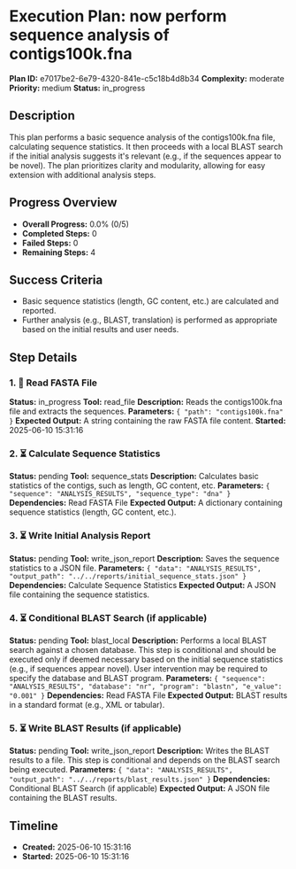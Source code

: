 # Execution Plan: now perform sequence analysis of contigs100k.fna

**Plan ID:** e7017be2-6e79-4320-841e-c5c18b4d8b34
**Complexity:** moderate
**Priority:** medium
**Status:** in_progress

## Description
This plan performs a basic sequence analysis of the contigs100k.fna file, calculating sequence statistics.  It then proceeds with a local BLAST search if the initial analysis suggests it's relevant (e.g., if the sequences appear to be novel). The plan prioritizes clarity and modularity, allowing for easy extension with additional analysis steps.

## Progress Overview
- **Overall Progress:** 0.0% (0/5)
- **Completed Steps:** 0
- **Failed Steps:** 0
- **Remaining Steps:** 4

## Success Criteria
- Basic sequence statistics (length, GC content, etc.) are calculated and reported.
- Further analysis (e.g., BLAST, translation) is performed as appropriate based on the initial results and user needs.

## Step Details

### 1. 🔄 Read FASTA File

**Status:** in_progress
**Tool:** read_file
**Description:** Reads the contigs100k.fna file and extracts the sequences.
**Parameters:** `{
  "path": "contigs100k.fna"
}`
**Expected Output:** A string containing the raw FASTA file content.
**Started:** 2025-06-10 15:31:16

### 2. ⏳ Calculate Sequence Statistics

**Status:** pending
**Tool:** sequence_stats
**Description:** Calculates basic statistics of the contigs, such as length, GC content, etc.
**Parameters:** `{
  "sequence": "ANALYSIS_RESULTS",
  "sequence_type": "dna"
}`
**Dependencies:** Read FASTA File
**Expected Output:** A dictionary containing sequence statistics (length, GC content, etc.).

### 3. ⏳ Write Initial Analysis Report

**Status:** pending
**Tool:** write_json_report
**Description:** Saves the sequence statistics to a JSON file.
**Parameters:** `{
  "data": "ANALYSIS_RESULTS",
  "output_path": "../../reports/initial_sequence_stats.json"
}`
**Dependencies:** Calculate Sequence Statistics
**Expected Output:** A JSON file containing the sequence statistics.

### 4. ⏳ Conditional BLAST Search (if applicable)

**Status:** pending
**Tool:** blast_local
**Description:** Performs a local BLAST search against a chosen database. This step is conditional and should be executed only if deemed necessary based on the initial sequence statistics (e.g., if sequences appear novel).  User intervention may be required to specify the database and BLAST program.
**Parameters:** `{
  "sequence": "ANALYSIS_RESULTS",
  "database": "nr",
  "program": "blastn",
  "e_value": "0.001"
}`
**Dependencies:** Read FASTA File
**Expected Output:** BLAST results in a standard format (e.g., XML or tabular).

### 5. ⏳ Write BLAST Results (if applicable)

**Status:** pending
**Tool:** write_json_report
**Description:** Writes the BLAST results to a file. This step is conditional and depends on the BLAST search being executed.
**Parameters:** `{
  "data": "ANALYSIS_RESULTS",
  "output_path": "../../reports/blast_results.json"
}`
**Dependencies:** Conditional BLAST Search (if applicable)
**Expected Output:** A JSON file containing the BLAST results.


## Timeline

- **Created:** 2025-06-10 15:31:16
- **Started:** 2025-06-10 15:31:16
